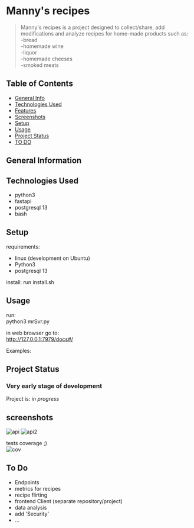 # Manny's recipes

> Manny's recipes is a project designed to collect/share, add modifications and analyze recipes for home-made products such as:    
> -bread  
> -homemade wine  
> -liquor  
> -homemade cheeses  
> -smoked meats 




## Table of Contents
* [General Info](#general-information)
* [Technologies Used](#technologies-used)
* [Features](#features)
* [Screenshots](#screenshots)
* [Setup](#setup)
* [Usage](#usage)
* [Project Status](#project-status)
* [TO DO](#to-do)

<!-- * [License](#license) -->


## General Information

<!-- You don't have to answer all the questions - just the ones relevant to your project. -->


## Technologies Used
- python3
- fastapi
- postgresql 13
- bash


## Setup 
requirements:
- linux (development on Ubuntu)
- Python3
- postgresql 13

install:
run install.sh

## Usage
run:  
python3 mrSvr.py

in web browser  go to:  
http://127.0.0.1:7979/docs#/  

Examples:


## Project Status
### Very early stage of development  
Project is: _in progress_


## screenshots

![api](https://user-images.githubusercontent.com/46598418/144756738-6134df1b-295e-4c8a-9e13-c766ac30afa9.png)
![api2](https://user-images.githubusercontent.com/46598418/144756760-03b2cc2a-4c14-4700-a444-121f75453d53.png)

tests coverage ;)  
![cov](https://user-images.githubusercontent.com/46598418/144756767-c8aaf04e-e2f3-410d-a154-7f9f90cfb8c9.png)


## To Do
- Endpoints  
- metrics for recipes 
- recipe flirting 
- frontend Client (separate repository/project)
- data analysis 
- add 'Security' 
- ...

<!-- Optional -->
<!-- ## License -->
<!-- This project is open source and available under the [... License](). -->

<!-- You don't have to include all sections - just the one's relevant to your project -->
